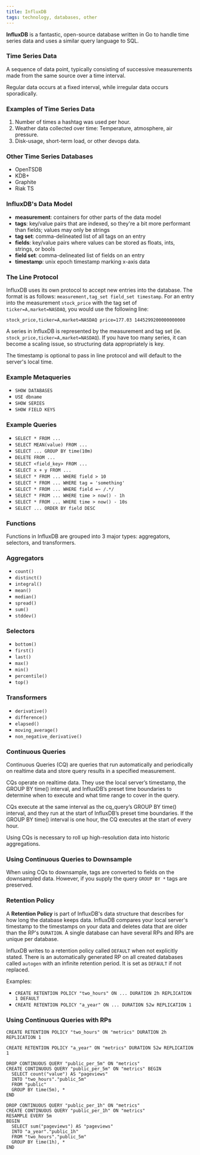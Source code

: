 ```yaml
---
title: InfluxDB
tags: technology, databases, other
---
```


**InfluxDB** is a fantastic, open-source database written in Go to handle time series data and uses a similar query language to SQL.

### Time Series Data
A sequence of data point, typically consisting of successive measurements made from the same source over a time interval.

Regular data occurs at a fixed interval, while irregular data occurs sporadically.

### Examples of Time Series Data
1. Number of times a hashtag was used per hour.
2. Weather data collected over time: Temperature, atmosphere, air pressure.
3. Disk-usage, short-term load, or other devops data.

### Other Time Series Databases
- OpenTSDB
- KDB+
- Graphite
- Riak TS

### InfluxDB's Data Model
- **measurement**: containers for other parts of the data model
- **tags**: key/value pairs that are indexed, so they're a bit more performant than fields; values may only be strings
- **tag set**: comma-delineated list of all tags on an entry
- **fields**: key/value pairs where values can be stored as floats, ints, strings, or bools
- **field set**: comma-delineated list of fields on an entry
- **timestamp**: unix epoch timestamp marking x-axis data

### The Line Protocol
InfluxDB uses its own protocol to accept new entries into the database. The format is as follows: `measurement,tag_set field_set timestamp`. For an entry into the measurement `stock_price` with the tag set of `ticker=A,market=NASDAQ`, you would use the following line:

```
stock_price,ticker=A,market=NASDAQ price=177.03 1445299200000000000
```

A series in InfluxDB is represented by the measurement and tag set (ie. `stock_price,ticker=A,market=NASDAQ`). If you have too many series, it can become a scaling issue, so structuring data appropriately is key.

The timestamp is optional to pass in line protocol and will default to the server's local time.

### Example Metaqueries
- `SHOW DATABASES`
- `USE dbname`
- `SHOW SERIES`
- `SHOW FIELD KEYS`

### Example Queries
- `SELECT * FROM ...`
- `SELECT MEAN(value) FROM ...`
- `SELECT ... GROUP BY time(10m)`
- `DELETE FROM ...`
- `SELECT <field_key> FROM ...`
- `SELECT x + y FROM ...`
- `SELECT * FROM ... WHERE field > 10`
- `SELECT * FROM ... WHERE tag = 'something'`
- `SELECT * FROM ... WHERE field =~ /.*/`
- `SELECT * FROM ... WHERE time > now() - 1h`
- `SELECT * FROM ... WHERE time > now() - 10s`
- `SELECT ... ORDER BY field DESC`


### Functions
Functions in InfluxDB are grouped into 3 major types: aggregators, selectors, and transformers.

### Aggregators
- `count()`
- `distinct()`
- `integral()`
- `mean()`
- `median()`
- `spread()`
- `sum()`
- `stddev()`

### Selectors
- `bottom()`
- `first()`
- `last()`
- `max()`
- `min()`
- `percentile()`
- `top()`

### Transformers
- `derivative()`
- `difference()`
- `elapsed()`
- `moving_average()`
- `non_negative_derivative()`

### Continuous Queries
Continuous Queries (CQ) are queries that run automatically and periodically on realtime data and store query results in a specified measurement.

CQs operate on realtime data. They use the local server’s timestamp, the GROUP BY time() interval, and InfluxDB’s preset time boundaries to determine when to execute and what time range to cover in the query.

CQs execute at the same interval as the cq_query’s GROUP BY time() interval, and they run at the start of InfluxDB’s preset time boundaries. If the GROUP BY time() interval is one hour, the CQ executes at the start of every hour.

Using CQs is necessary to roll up high-resolution data into historic aggregations.

### Using Continuous Queries to Downsample
When using CQs to downsample, tags are converted to fields on the downsampled data. However, if you supply the query `GROUP BY *` tags are preserved.

### Retention Policy
A **Retention Policy** is part of InfluxDB's data structure that describes for how long the database keeps data. InfluxDB compares your local server's timestamp to the timestamps on your data and deletes data that are older than the RP's `DURATION`. A single database can have several RPs and RPs are unique per database.

InfluxDB writes to a retention policy called `DEFAULT` when not explicitly stated. There is an automatically generated RP on all created databases called `autogen` with an infinite retention period. It is set as `DEFAULT` if not replaced.

Examples:
- `CREATE RETENTION POLICY "two_hours" ON ... DURATION 2h REPLICATION 1 DEFAULT`
- `CREATE RETENTION POLICY "a_year" ON ... DURATION 52w REPLICATION 1`

### Using Continuous Queries with RPs
```
CREATE RETENTION POLICY "two_hours" ON "metrics" DURATION 2h REPLICATION 1

CREATE RETENTION POLICY "a_year" ON "metrics" DURATION 52w REPLICATION 1

DROP CONTINUOUS QUERY "public_per_5m" ON "metrics"
CREATE CONTINUOUS QUERY "public_per_5m" ON "metrics" BEGIN
  SELECT count("value") AS "pageviews"
  INTO "two_hours"."public_5m"
  FROM "public"
  GROUP BY time(5m), *
END

DROP CONTINUOUS QUERY "public_per_1h" ON "metrics"
CREATE CONTINUOUS QUERY "public_per_1h" ON "metrics"
RESAMPLE EVERY 5m
BEGIN
  SELECT sum("pageviews") AS "pageviews"
  INTO "a_year"."public_1h"
  FROM "two_hours"."public_5m"
  GROUP BY time(1h), *
END
```
